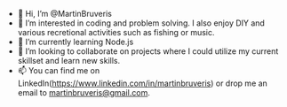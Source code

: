 - 👋 Hi, I’m @MartinBruveris
- 👀 I’m interested in coding and problem solving. I also enjoy DIY and various recretional activities such as fishing or music.
- 🌱 I’m currently learning Node.js
- 💞️ I’m looking to collaborate on projects where I could utilize my current skillset and learn new skills.
- 📫 You can find me on LinkedIn(https://www.linkedin.com/in/martinbruveris) or drop me an email to martinbruveris@gmail.com.

<!---
MartinBruveris/MartinBruveris is a ✨ special ✨ repository because its `README.md` (this file) appears on your GitHub profile.
You can click the Preview link to take a look at your changes.
--->
